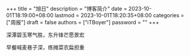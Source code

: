 +++
title = "旭日"
description = "博客简介"
date = 2023-10-01T18:19:00+08:00
lastmod = 2023-10-01T18:20:35+08:00
categories = ["周报"]
draft = false
authors = ["iTBoyer"]
password = ""
+++

深潭碧玉寒气胜，东升锋芒愿景宏 

早餐喊麦巷子深，练摊菜农扁担重 

